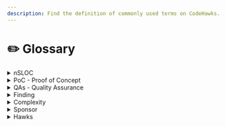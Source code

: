 ```yaml
---
description: Find the definition of commonly used terms on CodeHawks.
---
```


# ✏️ Glossary

<details>

<summary>nSLOC</summary>

nSLOC stands for 'Normalized Source Lines of Code,' a custom measurement we use (among other things) to evaluate the complexity of a codebase.

To get the NSLOC count of a file:

1. For all functions, reduce any multiline function declarations to a single line.
2. Remove all comments
3. Remove all empty lines
4. Count the remaining lines

</details>

<details>

<summary>PoC - Proof of Concept</summary>

A proof of concept (PoC) is a demonstration or experiment that seeks to validate the feasibility, functionality, and potential of a particular idea, concept, or method. Typically used in the early stages of development, a PoC demonstrates that a concept or theory has practical potential for real-world application. It doesn't aim to represent a finished product or solution. Instead, verifying that a specific idea can be developed into a functional prototype or product is a foundational step.

</details>

<details>

<summary>QAs - Quality Assurance</summary>

QA reports are essential software development and testing documents that highlight the status, progress, and potential issues of a particular product or system under evaluation. Here's a brief overview of what a QA report might entail.

</details>

<details>

<summary>Finding</summary>

Any submission done by a Hawk (auditor) to a contest reporting a bug or potential exploitation vector in a smart contract or codebase

</details>

<details>

<summary>Complexity</summary>

The complexity of a code base or smart contract, calculated using [Solidity Core Metrics](https://github.com/Consensys/solidity-metrics), taking into consideration:

* nSLOC
* Number of contracts

And other parameters

</details>

<details>

<summary>Sponsor</summary>

Any protocol's team or developers willing to make their smart contracts more secure and their users safe by sponsoring a [smart contract auditing competition](broken-reference) on Codehawks.com

</details>

<details>

<summary>Hawks</summary>

The unique community of auditors on [codehawks.com](https://codehawks.com)

</details>
